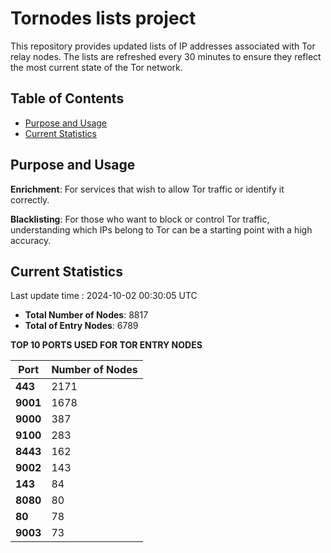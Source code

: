 # Tornodes lists project

This repository provides updated lists of IP addresses associated with Tor relay nodes. The lists are refreshed every 30 minutes to ensure they reflect the most current state of the Tor network.

## Table of Contents

- [Purpose and Usage](#purpose-and-usage)
- [Current Statistics](#current-statistics)


## Purpose and Usage

**Enrichment**: For services that wish to allow Tor traffic or identify it correctly.

**Blacklisting**: For those who want to block or control Tor traffic, understanding which IPs belong to Tor can be a starting point with a high accuracy.

## Current Statistics

Last update time : 2024-10-02 00:30:05 UTC

- **Total Number of Nodes**: 8817
- **Total of Entry Nodes**: 6789

**TOP 10 PORTS USED FOR TOR ENTRY NODES**

| **Port** | **Number of Nodes** |
|------|-----------------|
| **443**   | 2171  |
| **9001**   | 1678  |
| **9000**   | 387  |
| **9100**   | 283  |
| **8443**   | 162  |
| **9002**   | 143  |
| **143**   | 84  |
| **8080**   | 80  |
| **80**   | 78  |
| **9003**   | 73  |

